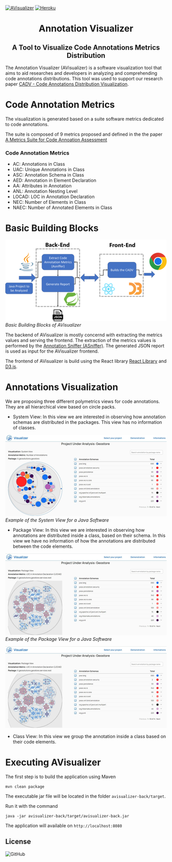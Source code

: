 [![AVisualizer](https://github.com/metaisbeta/avisualizer/actions/workflows/main.yml/badge.svg)](https://github.com/metaisbeta/avisualizer/actions/workflows/main.yml)
[![Heroku](https://img.shields.io/badge/heroku-deployed-blueviolet.svg?logo=heroku&)](https://avisualizer.herokuapp.com/)

<h1 align = "center">Annotation Visualizer</h1>
<h2 align = "center"> A Tool to Visualize Code Annotations Metrics Distribution </h2>


The Annotation Visualizer (AVisualizer) is a software visualization tool that aims to aid researches and developers in analyzing and comprehending code annotations distributions. This tool was used to support our research paper [CADV - Code Annotations Distribution Visualization](https://www.sciencedirect.com/science/article/abs/pii/S0950584922001987).

Code Annotation Metrics
=======================

The visualization is generated based on a suite software metrics dedicated to code annotations.

The suite is composed of 9 metrics proposed and defined in the the paper [A Metrics Suite for Code Annoation Assessment](https://www.sciencedirect.com/science/article/pii/S016412121730273X)

### Code Annotation Metrics 

* AC: Annotations in Class
* UAC: Unique Annotations in Class
* ASC: Annotation Schema in Class
* AED: Annotation in Element Declaration
* AA: Attributes in Annotation
* ANL: Annotation Nesting Level
* LOCAD: LOC in Annotation Declaration
* NEC: Number of Elements in Class
* NAEC: Number of Annotated Elements in Class


Basic Building Blocks
=======================

![Building Blocks](/images/avisualizer-blocks.png)
*Basic Building Blocks of AVisualizer*

The backend of AVisualizer is mostly concernd with extracting the metrics values and serving the frontend. The extraction of the metrics values is performed by the [Annotation Sniffer (ASniffer)](https://github.com/phillima/asniffer). The generated JSON report is used as input for the AVisualizer frontend.

The frontend of AVisualizer is build using the React library [React Library](https://reactjs.org) and [D3.js](https://d3js.org).


Annotations Visualization
==================

We are proposing three different polymetrics views for code annotations. They are all hierarchical view based on circle packs.

* System View: In this view we are interested in observing how annotation schemas are distributed in the packages. This view has no information of classes.

![System View Example](/images/avisualizer-sv.png)
*Example of the System View for a Java Software*

* Package View: In this view we are interested in observing how annotations are distributed inside a class, based on their schema. In this view we have no information of how the annotations are distributed between the code elements.

![Package View Example](/images/avisualizer-pv.png)
*Example of the Package View for a Java Software*

![Class View Example](/images/avisualizer-pv.png)
* Class View: In this view we group the annotation inside a class based on their code elements.


Executing AVisualizer
==================

The first step is to build the application using Maven


```
mvn clean package
```
The executable jar file will be located in the folder ```avisualizer-back/target```.

Run it with the command

```
java -jar avisualizer-back/target/avisualizer-back.jar
```
The application will available on ```http://localhost:8080```
 
<h2> License </h2>
<img alt="GitHub" src="https://img.shields.io/github/license/phillima/avisualizer">
